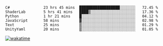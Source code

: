 <!--START_SECTION:waka-->

```text
C#               23 hrs 45 mins  ██████████████████░░░░░░░   72.45 %
ShaderLab        5 hrs 41 mins   ████▒░░░░░░░░░░░░░░░░░░░░   17.36 %
Python           1 hr 21 mins    █░░░░░░░░░░░░░░░░░░░░░░░░   04.12 %
JavaScript       58 mins         ▓░░░░░░░░░░░░░░░░░░░░░░░░   02.98 %
Text             25 mins         ▒░░░░░░░░░░░░░░░░░░░░░░░░   01.29 %
UnityYaml        20 mins         ▒░░░░░░░░░░░░░░░░░░░░░░░░   01.05 %
```

<!--END_SECTION:waka-->
[![wakatime](https://wakatime.com/badge/user/6c2f442e-41b4-42e3-bc06-d5d8203ad1da.svg)](https://wakatime.com/@6c2f442e-41b4-42e3-bc06-d5d8203ad1da)
